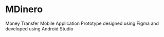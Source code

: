 # MDinero
 Money Transfer Mobile Application Prototype designed using Figma and developed using Android Studio
